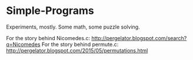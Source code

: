 # Simple-Programs
Experiments, mostly. Some math, some puzzle solving.

For the story behind Nicomedes.c: http://pergelator.blogspot.com/search?q=Nicomedes
For the story behind permute.c:   http://pergelator.blogspot.com/2015/05/permutations.html
